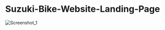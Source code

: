 # Suzuki-Bike-Website-Landing-Page

![Screenshot_1](https://user-images.githubusercontent.com/65412918/176987956-a90579d6-5b6b-491d-ab4a-3052cba71f7a.png)

